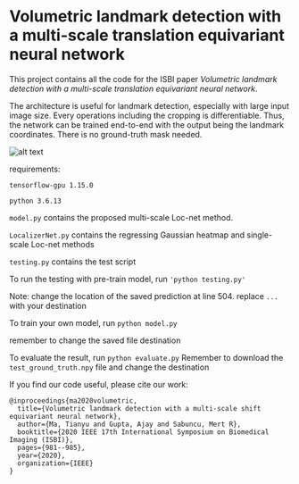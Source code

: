 # Volumetric landmark detection with a multi-scale translation equivariant neural network

This project contains all the code for the ISBI paper *Volumetric landmark detection with a multi-scale translation equivariant neural network*. 

The architecture is useful for landmark detection, especially with large input image size. 
Every operations including the cropping is differentiable. Thus, the network can be trained end-to-end with the output being the landmark coordinates. 
There is no ground-truth mask needed.  

![alt text](https://github.com/tym002/bifurcation_detection/blob/master/overview.png)


requirements: 

`tensorflow-gpu 1.15.0`

`python 3.6.13`


`model.py` contains the proposed multi-scale Loc-net method. 

`LocalizerNet.py` contains the regressing Gaussian heatmap and single-scale Loc-net methods 

`testing.py` contains the test script 

To run the testing with pre-train model, run 
`'python testing.py'`

Note: change the location of the saved prediction at line 504. replace `...` with your destination

To train your own model, run 
`python model.py`

remember to change the saved file destination 

To evaluate the result, run 
`python evaluate.py`
Remember to download the `test_ground_truth.npy` file and change the destination 

If you find our code useful, please cite our work:
```
@inproceedings{ma2020volumetric,
  title={Volumetric landmark detection with a multi-scale shift equivariant neural network},
  author={Ma, Tianyu and Gupta, Ajay and Sabuncu, Mert R},
  booktitle={2020 IEEE 17th International Symposium on Biomedical Imaging (ISBI)},
  pages={981--985},
  year={2020},
  organization={IEEE}
}
```
